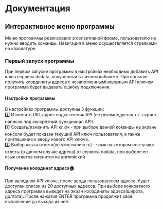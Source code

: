 # Документация

## Интерактивное меню программы
Меню программы реализовано в селективной форме, пользователю не нужно вводить команды. Навигация в меню осуществляется стрелками на клавиатуре.

### Первый запуск программы
При первом запуске программы в настройках необходимо добавить API ключ сервиса dadata, полученный в личном кабинете. При попытке получить координаты адреса с незаполненным\неверным API ключем программа будет выдавать ошибку подключения.

#### Настройки программы
В настройках программы доступны 3 функции:  
:one: Изменить URL адрес подключения API (не рекомендуется т.к. скрипт написан под конкретный функционал API)   
:two: Создать/изменить API ключ - при выборе данной команды на экране консоли будет показан текущий API ключ пользователя, а также приглашение к вводу нового API ключа.  
:three: Выбор языка ответа(по умолчанию ru) - язык на котором поступают ответы (в данном случае адреса) от сервиса dadata, при выборе en язык ответов сменится на английский


#### Получение координат адреса:house:
При валидном API ключе, после ввода пользователем адреса, будет доступен список из 20 доступных адресов. При выборе конкретного адреса программа выведет на экран координаты адреса(широта, долгота). После нажатия ENTER программа продолжит своё выполнение до выхода из неё.
